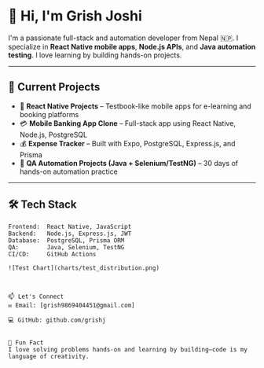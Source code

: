 # 👋 Hi, I'm Grish Joshi

I'm a passionate full-stack and automation developer from Nepal 🇳🇵. I specialize in **React Native mobile apps**, **Node.js APIs**, and **Java automation testing**. I love learning by building hands-on projects.

---

## 🚀 Current Projects

- 📱 **React Native Projects** – Testbook-like mobile apps for e-learning and booking platforms
- 💳 **Mobile Banking App Clone** – Full-stack app using React Native, Node.js, PostgreSQL
- 💰 **Expense Tracker** – Built with Expo, PostgreSQL, Express.js, and Prisma
- 🧪 **QA Automation Projects (Java + Selenium/TestNG)** – 30 days of hands-on automation practice

---

## 🛠️ Tech Stack

```text
Frontend:  React Native, JavaScript
Backend:   Node.js, Express.js, JWT
Database:  PostgreSQL, Prisma ORM
QA:        Java, Selenium, TestNG
CI/CD:     GitHub Actions

![Test Chart](charts/test_distribution.png)



📫 Let's Connect
✉️ Email: [grish9869404451@gmail.com]

💻 GitHub: github.com/grishj


🧠 Fun Fact
I love solving problems hands-on and learning by building—code is my language of creativity.

